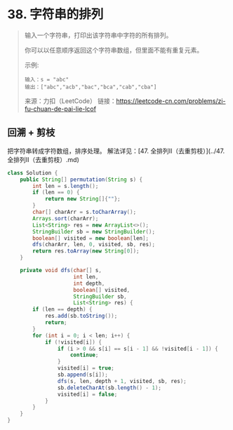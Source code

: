 # 38. 字符串的排列

> 输入一个字符串，打印出该字符串中字符的所有排列。
>
> 你可以以任意顺序返回这个字符串数组，但里面不能有重复元素。
>
> 示例:
> ```
> 输入：s = "abc"
> 输出：["abc","acb","bac","bca","cab","cba"]
> ```
> 来源：力扣（LeetCode）
> 链接：https://leetcode-cn.com/problems/zi-fu-chuan-de-pai-lie-lcof

## 回溯 + 剪枝

把字符串转成字符数组，排序处理。
解法详见：[47. 全排列II（去重剪枝）](../47. 全排列II（去重剪枝）.md)

```java
class Solution {
    public String[] permutation(String s) {
        int len = s.length();
        if (len == 0) {
            return new String[]{""};
        }
        char[] charArr = s.toCharArray();
        Arrays.sort(charArr);
        List<String> res = new ArrayList<>();
        StringBuilder sb = new StringBuilder();
        boolean[] visited = new boolean[len];
        dfs(charArr, len, 0, visited, sb, res);
        return res.toArray(new String[0]);
    }

    private void dfs(char[] s, 
                     int len, 
                     int depth, 
                     boolean[] visited, 
                     StringBuilder sb, 
                     List<String> res) {
        if (len == depth) {
            res.add(sb.toString());
            return;
        }
        for (int i = 0; i < len; i++) {
            if (!visited[i]) {
                if (i > 0 && s[i] == s[i - 1] && !visited[i - 1]) {
                    continue;
                }
                visited[i] = true;
                sb.append(s[i]);
                dfs(s, len, depth + 1, visited, sb, res);
                sb.deleteCharAt(sb.length() - 1);
                visited[i] = false;
            }
        }
    }
}
```